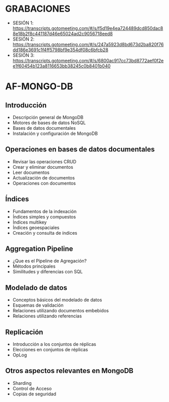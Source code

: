 # GRABACIONES 

- SESIÓN 1: https://transcripts.gotomeeting.com/#/s/f5d19e4ea724489dcd850dac88e18b2f8c441187d46e65024ad2c9056718eed8
- SESIÓN 2: https://transcripts.gotomeeting.com/#/s/247a5923d8bd673d2ba820f76dd186e3691c1f4ff5798bf9e354df08c6bfcb28
- SESIÓN 3: https://transcripts.gotomeeting.com/#/s/6800ac917cc73bd8772aef0f2ee1f60454b123a8116653bb38245c0b8401b040

# AF-MONGO-DB

## Introducción 

- Descripción general de MongoDB
- Motores de bases de datos NoSQL
- Bases de datos documentales
- Instalación y configuración de MongoDB

## Operaciones en bases de datos documentales

- Revisar las operaciones CRUD
- Crear y eliminar documentos
- Leer documentos
- Actualización de documentos
- Operaciones con documentos

## Índices

- Fundamentos de la indexación
- Índices simples y compuestos
- Índices multikey
- Índices geoespaciales        
- Creación y consulta de índices

## Aggregation Pipeline

- ¿Que es el Pipeline de Agregación?
- Métodos principales
- Similitudes y diferencias con SQL

## Modelado de datos

- Conceptos básicos del modelado de datos
- Esquemas de validación
- Relaciones utilizando documentos embebidos
- Relaciones utilizando referencias

## Replicación

- Introducción a los conjuntos de réplicas
- Elecciones en conjuntos de réplicas
- OpLog

## Otros aspectos relevantes en MongoDB

- Sharding
- Control de Acceso
- Copias de seguridad
